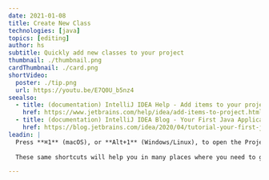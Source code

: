 ```yaml
---
date: 2021-01-08
title: Create New Class
technologies: [java]
topics: [editing]
author: hs
subtitle: Quickly add new classes to your project
thumbnail: ./thumbnail.png
cardThumbnail: ./card.png
shortVideo:
  poster: ./tip.png
  url: https://youtu.be/E7Q0U_b5nz4
seealso:
  - title: (documentation) IntelliJ IDEA Help - Add items to your project
    href: https://www.jetbrains.com/help/idea/add-items-to-project.html
  - title: (documentation) IntelliJ IDEA Blog - Your First Java Application (Tutorial)
    href: https://blog.jetbrains.com/idea/2020/04/tutorial-your-first-java-application
leadin: |
  Press **⌘1** (macOS), or **Alt+1** (Windows/Linux), to open the Project Window and then use **⌘N** (macOS), or **Alt+Insert** (Windows/Linux), to generate a new file.  
   
  These same shortcuts will help you in many places where you need to generate code, such as constructors, getters and setters, toString methods and adding arguments to methods when you need to refactor. 

---
```

